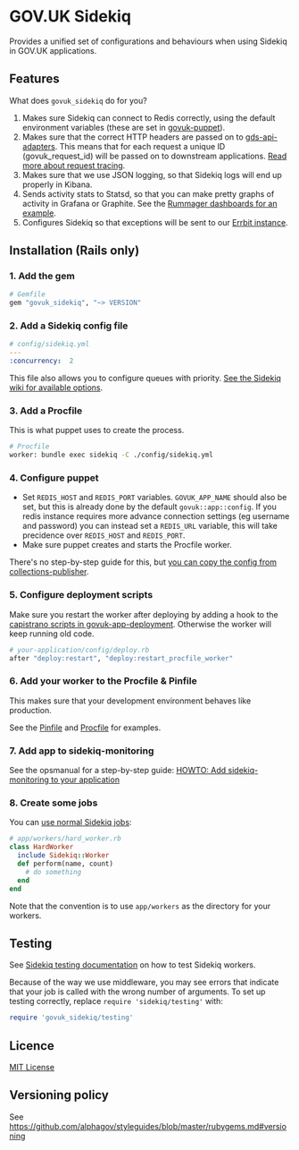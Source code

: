 # GOV.UK Sidekiq

Provides a unified set of configurations and behaviours when using Sidekiq
in GOV.UK applications.

## Features

What does `govuk_sidekiq` do for you?

1. Makes sure Sidekiq can connect to Redis correctly, using the default
  environment variables (these are set in [govuk-puppet](https://github.com/alphagov/govuk-puppet)).
2. Makes sure that the correct HTTP headers are passed on to [gds-api-adapters](https://github.com/alphagov/gds-api-adapters).
 This means that for each request a unique ID (govuk_request_id) will be passed on to downstream applications.
 [Read more about request tracing](https://github.gds/pages/gds/opsmanual/infrastructure/howto/setting-up-request-tracing.html).
3. Makes sure that we use JSON logging, so that Sidekiq logs will end up
 properly in Kibana.
4. Sends activity stats to Statsd, so that you can make pretty graphs of activity
 in Grafana or Graphite. See the [Rummager dashboards for an example](https://grafana.publishing.service.gov.uk/dashboard/file/rummager_queues.json).
5. Configures Sidekiq so that exceptions will be sent to our [Errbit instance](errbit.publishing.service.gov.uk).

## Installation (Rails only)

### 1. Add the gem

```ruby
# Gemfile
gem "govuk_sidekiq", "~> VERSION"
```

### 2. Add a Sidekiq config file

```yaml
# config/sidekiq.yml
---
:concurrency:  2
```

This file also allows you to configure queues with priority.
[See the Sidekiq wiki for available options](https://github.com/mperham/sidekiq/wiki/Advanced-Options).

### 3. Add a Procfile

This is what puppet uses to create the process.

```sh
# Procfile
worker: bundle exec sidekiq -C ./config/sidekiq.yml
```

### 4. Configure puppet

- Set `REDIS_HOST` and `REDIS_PORT` variables. `GOVUK_APP_NAME` should also be
set, but this is already done by the default `govuk::app::config`. If you redis instance
requires more advance connection settings (eg username and password) you can instead
set a `REDIS_URL` variable, this will take precidence over `REDIS_HOST` and `REDIS_PORT`.
- Make sure puppet creates and starts the Procfile worker.

There's no step-by-step guide for this, but [you can copy the config from collections-publisher](https://github.com/alphagov/govuk-puppet/blob/master/modules/govuk/manifests/apps/collections_publisher.pp).

### 5. Configure deployment scripts

Make sure you restart the worker after deploying by adding a hook to the [capistrano scripts in govuk-app-deployment](https://github.com/alphagov/govuk-app-deployment). Otherwise the worker will keep running old code.

```ruby
# your-application/config/deploy.rb
after "deploy:restart", "deploy:restart_procfile_worker"
```

### 6. Add your worker to the Procfile & Pinfile

This makes sure that your development environment behaves like production.

See the [Pinfile](https://github.gds/gds/development/blob/master/Pinfile) and
[Procfile](https://github.gds/gds/development/blob/master/Procfile) for examples.

### 7. Add app to sidekiq-monitoring

See the opsmanual for a step-by-step guide: [HOWTO: Add sidekiq-monitoring to your application](https://github.gds/pages/gds/opsmanual/infrastructure/howto/setting-up-new-sidekiq-monitoring-app.html)

### 8. Create some jobs

You can [use normal Sidekiq jobs](https://github.com/mperham/sidekiq/wiki/Getting-Started):

```ruby
# app/workers/hard_worker.rb
class HardWorker
  include Sidekiq::Worker
  def perform(name, count)
    # do something
  end
end
```

Note that the convention is to use `app/workers` as the directory for your workers.

## Testing

See [Sidekiq testing documentation](https://github.com/mperham/sidekiq/wiki/Testing)
on how to test Sidekiq workers.

Because of the way we use middleware, you may see errors that indicate that
your job is called with the wrong number of arguments. To set up testing
correctly, replace `require 'sidekiq/testing'` with:

```ruby
require 'govuk_sidekiq/testing'
```

## Licence

[MIT License](LICENCE)

## Versioning policy

See https://github.com/alphagov/styleguides/blob/master/rubygems.md#versioning
